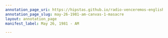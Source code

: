 ```yaml
---
annotation_page_uri: https://hipstas.github.io/radio-venceremos-english/annotations/may-26-1981-am-canvas-1-masacre.json
annotation_page_slug: may-26-1981-am-canvas-1-masacre
layout: annotation_page
manifest_label: May 26, 1981 - AM

---
```

